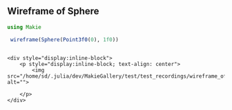 ## Wireframe of Sphere

```julia
using Makie

 wireframe(Sphere(Point3f0(0), 1f0))


```
```@raw html

<div style="display:inline-block">
    <p style="display:inline-block; text-align: center">
        <img src="/home/sd/.julia/dev/MakieGallery/test/test_recordings/wireframe_of_sphere/media/image.jpg" alt="">

    </p>
</div>

```
